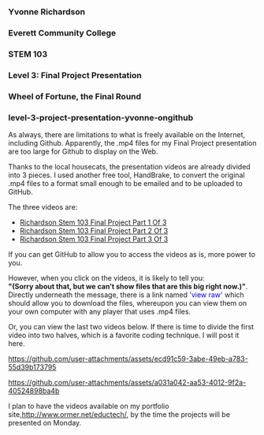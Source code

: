### Yvonne Richardson
### Everett Community College
### STEM 103
### Level 3: Final Project Presentation

### Wheel of Fortune, the Final Round

### level-3-project-presentation-yvonne-ongithub

As always, there are limitations to what is freely available on the Internet, including Github.  Apparently, the .mp4 files for my Final Project presentation are too large for Github to display on the Web.

Thanks to the local housecats, the presentation videos are already divided into 3 pieces.  I used another free tool, HandBrake, to convert the original .mp4 files to a format small enough to be emailed and to be uploaded to GitHub.

The three videos are:

* [Richardson Stem 103 Final Project Part 1 Of 3](https://github.com/yvonne-ongithub/level-3-project-presentation-yvonne-ongithub/blob/main/Richardson%20Stem%20103%20Final%20Project%20Part%201%20Of%203.mp4)
* [Richardson Stem 103 Final Project Part 2 Of 3](https://github.com/yvonne-ongithub/level-3-project-presentation-yvonne-ongithub/blob/main/Richardson%20Stem%20103%20Final%20Project%20Part%202%20Of%203.mp4)
* [Richardson Stem 103 Final Project Part 3 Of 3](https://github.com/yvonne-ongithub/level-3-project-presentation-yvonne-ongithub/blob/main/Richardson%20Stem%20103%20Final%20Project%20Part%203%20Of%203.mp4)

If you can get GitHub to allow you to access the videos as is, more power to you.

However, when you click on the videos, it is likely to tell you:<br/><b> "(Sorry about that, but we can’t show files that are this big right now.)"</b>.
<br/>Directly underneath the message, there is a link named <span style="color: blue">'view raw'</span> which should allow you to download the files, whereupon you can view them on your own computer with any player that uses .mp4 files.

Or, you can view the last two videos below. If there is time to divide the first video into two halves, which is a favorite coding technique. I will post it here.

https://github.com/user-attachments/assets/ecd91c59-3abe-49eb-a783-55d39b173795

https://github.com/user-attachments/assets/a031a042-aa53-4012-9f2a-40524898ba4b

I plan to have the videos available on my portfolio site,http://www.ormer.net/eductech/, by the time the projects will be presented on Monday.
